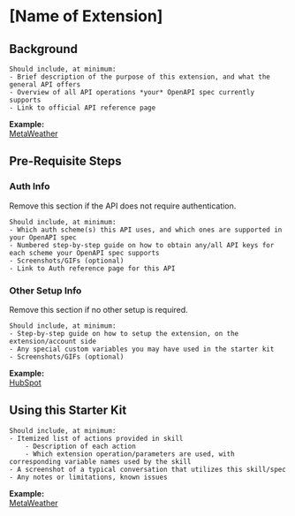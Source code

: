 # [Name of Extension]

## Background
```
Should include, at minimum:
- Brief description of the purpose of this extension, and what the general API offers
- Overview of all API operations *your* OpenAPI spec currently supports
- Link to official API reference page
```

**Example:** <br> [MetaWeather](../starter-kits/metaweather/README.md)

## Pre-Requisite Steps
### Auth Info
Remove this section if the API does not require authentication.
```
Should include, at minimum:
- Which auth scheme(s) this API uses, and which ones are supported in your OpenAPI spec
- Numbered step-by-step guide on how to obtain any/all API keys for each scheme your OpenAPI spec supports
- Screenshots/GIFs (optional)
- Link to Auth reference page for this API
```

### Other Setup Info
Remove this section if no other setup is required.
```
Should include, at minimum:
- Step-by-step guide on how to setup the extension, on the extension/account side
- Any special custom variables you may have used in the starter kit
- Screenshots/GIFs (optional)
```

**Example:** <br> [HubSpot](../starter-kits/hubspot/README.md#pre-req-1:-getting-auth-keys)


## Using this Starter Kit
```
Should include, at minimum:
- Itemized list of actions provided in skill
    - Description of each action
    - Which extension operation/parameters are used, with corresponding variable names used by the skill
- A screenshot of a typical conversation that utilizes this skill/spec
- Any notes or limitations, known issues
```

**Example:** <br> [MetaWeather](../starter-kits/metaweather/README.md#using-this-starter-kit)
